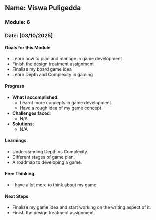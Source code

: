 <!-- Markdown Docs: https://docs.github.com/en/get-started/writing-on-github/getting-started-with-writing-and-formatting-on-github/basic-writing-and-formatting-syntax -->
## Name: Viswa Puligedda
### Module: 6

<!-- Repeat the below as needed-->
### Date: [03/10/2025]

#### Goals for this Module
- Learn how to plan and manage in game development
- Finish the design treatment assignment
- Finalize my board game idea
- Learn Depth and Complexity in gaming


#### Progress
- **What I accomplished**:
  - Learnt more concepts in game development.
  - Have a rough idea of my game concept
- **Challenges faced**:
  - N/A
- **Solutions**:
  - N/A

#### Learnings
- Understanding Depth vs Complexity.
- Different stages of game plan.
- A roadmap to developing a game.

#### Free Thinking
- I have a lot more to think about my game. 

#### Next Steps
- Finalize my game idea and start working on the writing aspect of it.
- Finish the design treatment assignment.
